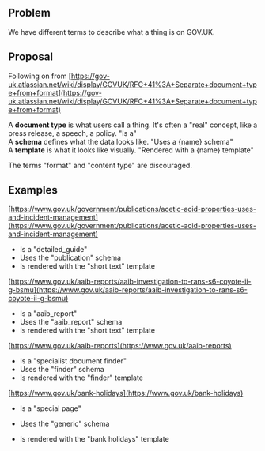 ## Problem

We have different terms to describe what a thing is on GOV.UK.

## Proposal

Following on from [https://gov-uk.atlassian.net/wiki/display/GOVUK/RFC+41%3A+Separate+document+type+from+format](https://gov-uk.atlassian.net/wiki/display/GOVUK/RFC+41%3A+Separate+document+type+from+format)

A **document type** is what users call a thing. It's often a "real" concept, like a press release, a speech, a policy. "Is a"  
A **schema** defines what the data looks like.&nbsp;"Uses a {name} schema"  
A **template** is what it looks like visually. "Rendered with a&nbsp;{name} template"

The terms "format" and "content type" are discouraged.

## Examples

[https://www.gov.uk/government/publications/acetic-acid-properties-uses-and-incident-management](https://www.gov.uk/government/publications/acetic-acid-properties-uses-and-incident-management)

- Is a "detailed\_guide"  
- Uses the "publication" schema  
- Is rendered with the "short text" template

[https://www.gov.uk/aaib-reports/aaib-investigation-to-rans-s6-coyote-ii-g-bsmu](https://www.gov.uk/aaib-reports/aaib-investigation-to-rans-s6-coyote-ii-g-bsmu)

- Is a "aaib\_report"  
- Uses the "aaib\_report" schema  
- Is rendered with the "short text" template

[https://www.gov.uk/aaib-reports](https://www.gov.uk/aaib-reports)

- Is a "specialist document finder"  
- Uses the "finder" schema  
- Is rendered with the "finder" template

[https://www.gov.uk/bank-holidays](https://www.gov.uk/bank-holidays)

- Is a "special page"

- Uses the "generic" schema  
- Is rendered with the "bank holidays" template


